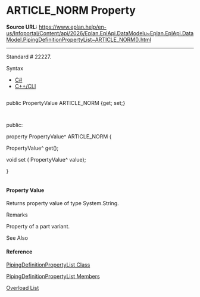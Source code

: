 # ARTICLE_NORM Property

**Source URL:** https://www.eplan.help/en-us/Infoportal/Content/api/2026/Eplan.EplApi.DataModelu~Eplan.EplApi.DataModel.PipingDefinitionPropertyList~ARTICLE_NORM().html

---

Standard # 22227.

Syntax

- [C#](#i-syntax-CS)
- [C++/CLI](#i-syntax-CPP2005)

```
```
public PropertyValue ARTICLE_NORM {get; set;}
```
```

```
```
public:
property PropertyValue^ ARTICLE_NORM {
   PropertyValue^ get();
   void set (    PropertyValue^ value);
}
```
```

#### Property Value

Returns property value of type System.String.

Remarks

Property of a part variant.



See Also

#### Reference

[PipingDefinitionPropertyList Class](Eplan.EplApi.DataModelu~Eplan.EplApi.DataModel.PipingDefinitionPropertyList.html)
  
[PipingDefinitionPropertyList Members](Eplan.EplApi.DataModelu~Eplan.EplApi.DataModel.PipingDefinitionPropertyList_members.html)
  
[Overload List](Eplan.EplApi.DataModelu~Eplan.EplApi.DataModel.PipingDefinitionPropertyList~ARTICLE_NORM.html)
